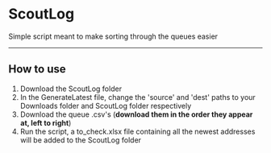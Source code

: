 # ScoutLog

Simple script meant to make sorting through the queues easier

---

## How to use

1. Download the ScoutLog folder
2. In the GenerateLatest file, change the 'source' and 'dest' paths to your Downloads folder and ScoutLog folder respectively
3. Download the queue .csv's (**download them in the order they appear at, left to right**)
4. Run the script, a to_check.xlsx file containing all the newest addresses will be added to the ScoutLog folder
